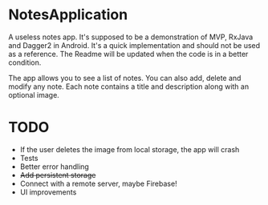 # NotesApplication
A useless notes app. It's supposed to be a demonstration of MVP, RxJava and Dagger2 in Android. It's a quick implementation and should not be used as a reference. The Readme will be updated when the code is in a better condition. 

The app allows you to see a list of notes. You can also add, delete and modify any note. Each note contains a title and description along with an optional image. 

# TODO
- If the user deletes the image from local storage, the app will crash
- Tests
- Better error handling
- ~~Add persistent storage~~
- Connect with a remote server, maybe Firebase!
- UI improvements
